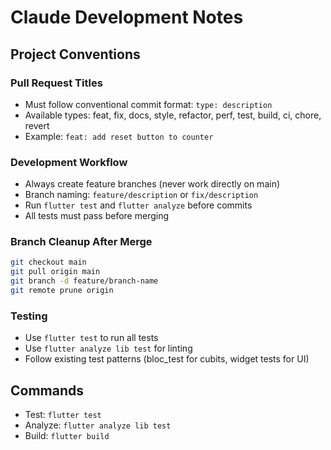 # Claude Development Notes

## Project Conventions

### Pull Request Titles
- Must follow conventional commit format: `type: description`
- Available types: feat, fix, docs, style, refactor, perf, test, build, ci, chore, revert
- Example: `feat: add reset button to counter`

### Development Workflow
- Always create feature branches (never work directly on main)
- Branch naming: `feature/description` or `fix/description`
- Run `flutter test` and `flutter analyze` before commits
- All tests must pass before merging

### Branch Cleanup After Merge
```bash
git checkout main
git pull origin main
git branch -d feature/branch-name
git remote prune origin
```

### Testing
- Use `flutter test` to run all tests
- Use `flutter analyze lib test` for linting
- Follow existing test patterns (bloc_test for cubits, widget tests for UI)

## Commands
- Test: `flutter test`
- Analyze: `flutter analyze lib test`
- Build: `flutter build`